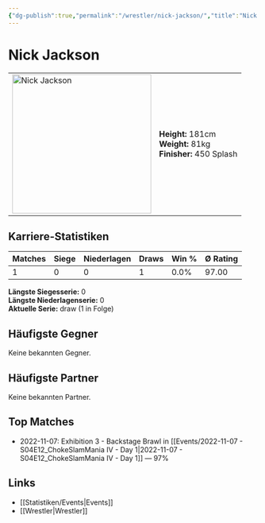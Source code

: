 ```yaml
---
{"dg-publish":true,"permalink":"/wrestler/nick-jackson/","title":"Nick Jackson","tags":["wrestler"],"noteIcon":""}
---
```



# Nick Jackson

<table>
        <tr>
        <td><img src="https://github.com/CptSpaulding1980/choke-slam-wrestling/releases/download/images/Nick_Jackson.png" width="280" alt="Nick Jackson"></td>
        <td>
        <b>Height:</b> 181cm<br>
        <b>Weight:</b> 81kg<br>
        <b>Finisher:</b> 450 Splash<br>
        </td>
        </tr>
        </table>
        
## Karriere-Statistiken

| Matches | Siege | Niederlagen | Draws | Win % | Ø Rating |
|---------|-------|-------------|-------|-------|-----------|
| 1 | 0 | 0 | 1 | 0.0% | 97.00 |

**Längste Siegesserie:** 0<br>**Längste Niederlagenserie:** 0<br>**Aktuelle Serie:** draw (1 in Folge)


## Häufigste Gegner
Keine bekannten Gegner.

## Häufigste Partner
Keine bekannten Partner.

## Top Matches
- 2022-11-07: Exhibition 3 - Backstage Brawl in [[Events/2022-11-07 - S04E12_ChokeSlamMania IV - Day 1\|2022-11-07 - S04E12_ChokeSlamMania IV - Day 1]] — 97%

## Links
- [[Statistiken/Events\|Events]]
- [[Wrestler\|Wrestler]]
